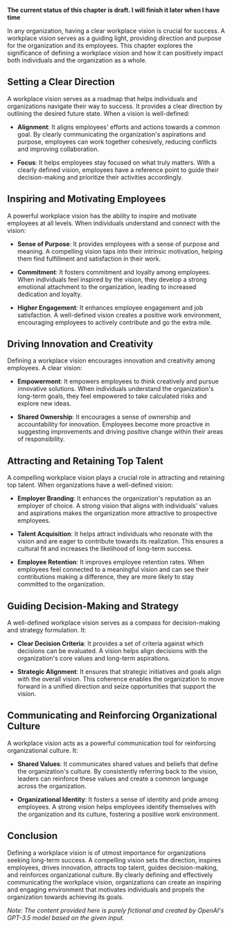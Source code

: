 **The current status of this chapter is draft. I will finish it later when I have time**

In any organization, having a clear workplace vision is crucial for success. A workplace vision serves as a guiding light, providing direction and purpose for the organization and its employees. This chapter explores the significance of defining a workplace vision and how it can positively impact both individuals and the organization as a whole.

**Setting a Clear Direction**
-----------------------------

A workplace vision serves as a roadmap that helps individuals and organizations navigate their way to success. It provides a clear direction by outlining the desired future state. When a vision is well-defined:

* **Alignment**: It aligns employees' efforts and actions towards a common goal. By clearly communicating the organization's aspirations and purpose, employees can work together cohesively, reducing conflicts and improving collaboration.

* **Focus**: It helps employees stay focused on what truly matters. With a clearly defined vision, employees have a reference point to guide their decision-making and prioritize their activities accordingly.

**Inspiring and Motivating Employees**
--------------------------------------

A powerful workplace vision has the ability to inspire and motivate employees at all levels. When individuals understand and connect with the vision:

* **Sense of Purpose**: It provides employees with a sense of purpose and meaning. A compelling vision taps into their intrinsic motivation, helping them find fulfillment and satisfaction in their work.

* **Commitment**: It fosters commitment and loyalty among employees. When individuals feel inspired by the vision, they develop a strong emotional attachment to the organization, leading to increased dedication and loyalty.

* **Higher Engagement**: It enhances employee engagement and job satisfaction. A well-defined vision creates a positive work environment, encouraging employees to actively contribute and go the extra mile.

**Driving Innovation and Creativity**
-------------------------------------

Defining a workplace vision encourages innovation and creativity among employees. A clear vision:

* **Empowerment**: It empowers employees to think creatively and pursue innovative solutions. When individuals understand the organization's long-term goals, they feel empowered to take calculated risks and explore new ideas.

* **Shared Ownership**: It encourages a sense of ownership and accountability for innovation. Employees become more proactive in suggesting improvements and driving positive change within their areas of responsibility.

**Attracting and Retaining Top Talent**
---------------------------------------

A compelling workplace vision plays a crucial role in attracting and retaining top talent. When organizations have a well-defined vision:

* **Employer Branding**: It enhances the organization's reputation as an employer of choice. A strong vision that aligns with individuals' values and aspirations makes the organization more attractive to prospective employees.

* **Talent Acquisition**: It helps attract individuals who resonate with the vision and are eager to contribute towards its realization. This ensures a cultural fit and increases the likelihood of long-term success.

* **Employee Retention**: It improves employee retention rates. When employees feel connected to a meaningful vision and can see their contributions making a difference, they are more likely to stay committed to the organization.

**Guiding Decision-Making and Strategy**
----------------------------------------

A well-defined workplace vision serves as a compass for decision-making and strategy formulation. It:

* **Clear Decision Criteria**: It provides a set of criteria against which decisions can be evaluated. A vision helps align decisions with the organization's core values and long-term aspirations.

* **Strategic Alignment**: It ensures that strategic initiatives and goals align with the overall vision. This coherence enables the organization to move forward in a unified direction and seize opportunities that support the vision.

**Communicating and Reinforcing Organizational Culture**
--------------------------------------------------------

A workplace vision acts as a powerful communication tool for reinforcing organizational culture. It:

* **Shared Values**: It communicates shared values and beliefs that define the organization's culture. By consistently referring back to the vision, leaders can reinforce these values and create a common language across the organization.

* **Organizational Identity**: It fosters a sense of identity and pride among employees. A strong vision helps employees identify themselves with the organization and its culture, fostering a positive work environment.

**Conclusion**
--------------

Defining a workplace vision is of utmost importance for organizations seeking long-term success. A compelling vision sets the direction, inspires employees, drives innovation, attracts top talent, guides decision-making, and reinforces organizational culture. By clearly defining and effectively communicating the workplace vision, organizations can create an inspiring and engaging environment that motivates individuals and propels the organization towards achieving its goals.

*Note: The content provided here is purely fictional and created by OpenAI's GPT-3.5 model based on the given input.*

